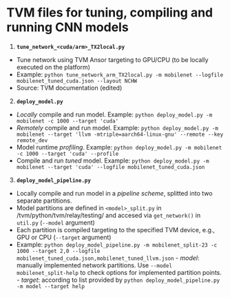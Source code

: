 # TVM files for tuning, compiling and running CNN models

1. **``tune_network_<cuda/arm>_TX2local.py``**
 - Tune network using TVM Ansor targeting to GPU/CPU (to be locally executed on the platform) 
 - Example: ``python tune_network_arm_TX2local.py -m mobilenet --logfile mobilenet_tuned_cuda.json --layout NCHW`` 
 - Source: TVM documentation (edited) 

2. **``deploy_model.py``**
 - *Locally* compile and run model. Example: ``python deploy_model.py -m mobilenet -c 1000 --target 'cuda'``
 - *Remotely* compile and run model. Example: ``python deploy_model.py -m mobilenet --target 'llvm -mtriple=aarch64-linux-gnu' --remote --key remote_dev``
 - Model runtime *profiling*. Example: ``python deploy_model.py -m mobilenet -c 1000 --target 'cuda' --profile`` 
 - Compile and run *tuned* model. Example: ``python deploy_model.py -m mobilenet --target 'cuda' --logfile mobilenet_tuned_cuda.json`` 

3. **``deploy_model_pipeline.py``**
 - Locally compile and run model in a *pipeline scheme*, splitted into two separate partitions. 
 - Model partitions are defined in ``<model>_split.py`` in /tvm/python/tvm/relay/testing/ and accesed via ``get_network()`` in ``util.py`` (``--model`` argument)
 - Each partition is compiled targeting to the specified TVM device, e.g., GPU or CPU (``--target`` argument) 
 - Example: ``python deploy_model_pipeline.py -m mobilenet_split-23 -c 1000 --target 2,0 --logfile mobilenet_tuned_cuda.json,mobilenet_tuned_llvm.json`` 
       - *model*: manually implemented network partitions. Use ``--model mobilenet_split-help`` to check options for implemented partition points.
       - *target*: according to list provided by ``python deploy_model_pipeline.py -m model --target help``
       
